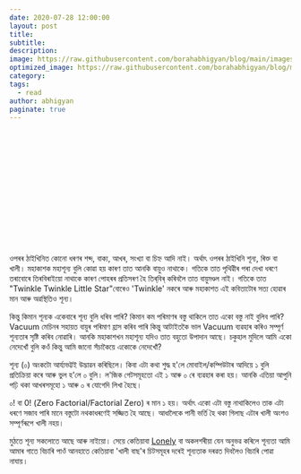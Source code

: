```yaml
---
date: 2020-07-28 12:00:00
layout: post
title: 
subtitle: 
description: 
image: https://raw.githubusercontent.com/borahabhigyan/blog/main/images/zero.jpg
optimized_image: https://raw.githubusercontent.com/borahabhigyan/blog/main/images/zero.jpg
category: 
tags:
  - read
author: abhigyan
paginate: true
---
```

<br/><br/><br/><br/><br/><br/><br/><br/><br/><br/><br/><br/><br/>
ওপৰৰ ঠাইখিনিত কোনো ধৰণৰ শব্দ, বাক্য, আখৰ, সংখ্যা বা চিহ্ন আদি নাই। অৰ্থাৎ ওপৰৰ ঠাইখিনি শূন্য, ৰিক্ত বা খালী।
মহাকাশক মহাশূন্য বুলি কোৱা হয় কাৰণ তাত আনকি বায়ুও নাথাকে। গতিকে তাত পৃথিৱীৰ পৰা দেখা ধৰণে তৰাবোৰে তিৰবিৰাইয়ো নাথাকে কাৰণ পোহৰৰ প্ৰতিসৰণ হৈ তিৰ‍‌্‌বিৰ্ কৰিবলৈ তাত বায়ুমণ্ডল নাই। গতিকে তাত "Twinkle Twinkle Little Star"বোৰেও 'Twinkle' নকৰে আৰু মহাকাশত এই কবিতাটোৰ সত্য হোৱাৰ মান আৰু অৱস্থিতিও শূন্য।

কিন্তু কিমান শূন্যক একেবাৰে শূন্য বুলি ধৰিব পাৰি? কিমান কম পৰিমাণৰ বস্তু থাকিলে তাত একো বস্তু নাই বুলিব পাৰি? 
Vacuum মেচিনৰ সহায়ত বায়ুৰ পৰিমাণ হ্ৰাস কৰিব পাৰি কিন্তু আটাইতকৈ ভাল Vacuum ব্যৱহাৰ কৰিও সম্পূৰ্ণ শূন্যতাৰ সৃষ্টি কৰিব নোৱাৰি। আনকি মহাকাশখন মহাশূন্য যদিও তাত বহুতো উপাদান আছে। চকুহাল মুদিলে আমি একো নেদেখোঁ বুলি কওঁ কিন্তু আমি জানো সঁচাকৈয়ে একোকে নেদেখোঁ?

শূন্য (০) অংকটো আৰ্য্যভট্টই উদ্ভাৱন কৰিছিলে। কিবা এটা কথা শুদ্ধ হ'লে মোবাইল/কম্পিউটাৰ আদিয়ে ১ বুলি প্ৰতিক্ৰিয়া কৰে আৰু ভুল হ'লে ০ বুলি। ল'জিক গেটসমূহতো এই ১ আৰু ০ ৰে ব্যৱহাৰ কৰা হয়। আনকি এতিয়া আপুনি পঢ়ি থকা আখৰসমূহো ১ আৰু ০ ৰ যোগেদি লিখা হৈছে।

০! বা 0! (Zero Factorial/Factorial Zero) ৰ মান ১ হয়।
অৰ্থাৎ একো এটা বস্তু নাথাকিলেও তাক এটা ধৰণে সজাব পাৰি মানে বস্তুটো নথকাধৰণেই সজ্জিত হৈ আছে। আধালৈকে পানী ভৰ্তি হৈ থকা গিলাছ এটাৰ খালী অংশও সম্পূৰ্ণৰূপে খালী নহয়। 

মুঠতে শূন্য সকলোতে আছে আৰু নাইয়ো। সেয়ে কেতিয়াবা [Lonely](https://borahabhigyan.github.io/blog/loneliness) বা অকলশৰীয়া যেন অনুভৱ কৰিলে শূন্যতা আমি আমাৰ গাতে বিচাৰি পাওঁ আনহাতে কেতিয়াবা 'খালী বাছ'ৰ চিটসমূহৰ দৰেই শূন্যতাক দৰৱত দিবলৈও বিচাৰি পোৱা নাযায়। 